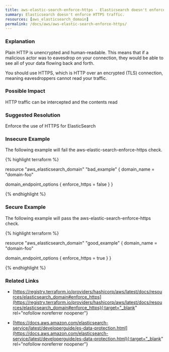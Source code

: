 ```yaml
---
title: aws-elastic-search-enforce-https - Elasticsearch doesn't enforce HTTPS traffic.
summary: Elasticsearch doesn't enforce HTTPS traffic. 
resources: [aws_elasticsearch_domain] 
permalink: /docs/aws/aws-elastic-search-enforce-https/
---
```

### Explanation


Plain HTTP is unencrypted and human-readable. This means that if a malicious actor was to eavesdrop on your connection, they would be able to see all of your data flowing back and forth.

You should use HTTPS, which is HTTP over an encrypted (TLS) connection, meaning eavesdroppers cannot read your traffic.


### Possible Impact
HTTP traffic can be intercepted and the contents read

### Suggested Resolution
Enforce the use of HTTPS for ElasticSearch


### Insecure Example

The following example will fail the aws-elastic-search-enforce-https check.

{% highlight terraform %}

resource "aws_elasticsearch_domain" "bad_example" {
  domain_name = "domain-foo"

  domain_endpoint_options {
    enforce_https = false
  }
}

{% endhighlight %}



### Secure Example

The following example will pass the aws-elastic-search-enforce-https check.

{% highlight terraform %}

resource "aws_elasticsearch_domain" "good_example" {
  domain_name = "domain-foo"

  domain_endpoint_options {
    enforce_https = true
  }
}

{% endhighlight %}



### Related Links


- [https://registry.terraform.io/providers/hashicorp/aws/latest/docs/resources/elasticsearch_domain#enforce_https](https://registry.terraform.io/providers/hashicorp/aws/latest/docs/resources/elasticsearch_domain#enforce_https){:target="_blank" rel="nofollow noreferrer noopener"}

- [https://docs.aws.amazon.com/elasticsearch-service/latest/developerguide/es-data-protection.html](https://docs.aws.amazon.com/elasticsearch-service/latest/developerguide/es-data-protection.html){:target="_blank" rel="nofollow noreferrer noopener"}


